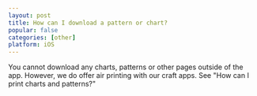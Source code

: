 ```yaml
---
layout: post
title: How can I download a pattern or chart?
popular: false
categories: [other]
platform: iOS
---
```

You cannot download any charts, patterns or other pages outside of the app. However, we do offer air printing with our craft apps. See "How can I print charts and patterns?"
